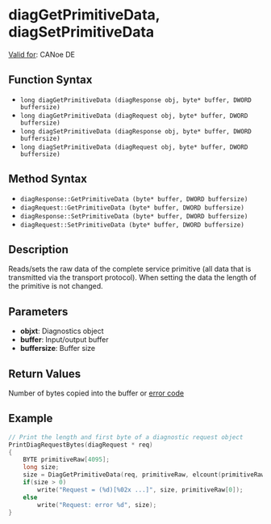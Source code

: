 # diagGetPrimitiveData, diagSetPrimitiveData

[Valid for](../../../Shared/FeatureAvailability.md): CANoe DE

## Function Syntax

- `long diagGetPrimitiveData (diagResponse obj, byte* buffer, DWORD buffersize)`
- `long diagGetPrimitiveData (diagRequest obj, byte* buffer, DWORD buffersize)`
- `long diagSetPrimitiveData (diagResponse obj, byte* buffer, DWORD buffersize)`
- `long diagSetPrimitiveData (diagRequest obj, byte* buffer, DWORD buffersize)`

## Method Syntax

- `diagResponse::GetPrimitiveData (byte* buffer, DWORD buffersize)`
- `diagRequest::GetPrimitiveData (byte* buffer, DWORD buffersize)`
- `diagResponse::SetPrimitiveData (byte* buffer, DWORD buffersize)`
- `diagRequest::SetPrimitiveData (byte* buffer, DWORD buffersize)`

## Description

Reads/sets the raw data of the complete service primitive (all data that is transmitted via the transport protocol). When setting the data the length of the primitive is not changed.

## Parameters

- **objxt**: Diagnostics object
- **buffer**: Input/output buffer
- **buffersize**: Buffer size

## Return Values

Number of bytes copied into the buffer or [error code](../CAPLfunctionsDiagnosticsErrorCode.md)

## Example

```c
// Print the length and first byte of a diagnostic request object
PrintDiagRequestBytes(diagRequest * req)
{
    BYTE primitiveRaw[4095];
    long size;
    size = DiagGetPrimitiveData(req, primitiveRaw, elcount(primitiveRaw));
    if(size > 0)
        write("Request = (%d)[%02x ...]", size, primitiveRaw[0]);
    else
        write("Request: error %d", size);
}
```
